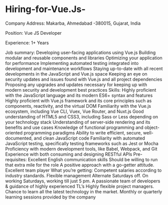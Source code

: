 # Hiring-for-Vue.Js-
Company Address: Makarba, Ahmedabad -380015, Gujarat, India

Position: Vue JS Developer

Experience: 1+ Years 

Job summary:
Developing user-facing applications using Vue.js
Building modular and reusable components and libraries
Optimizing your application for performance
Implementing automated testing integrated into development and maintenance workflows
Staying up-to-date with all recent developments in the JavaScript and Vue.js space
Keeping an eye on security updates and issues found with Vue.js and all project
dependencies
Proposing any upgrades and updates necessary for keeping up with modern security and development best practices
Skills:
Highly proficient with the JavaScript language and its modern ES6+ syntax and features
Highly proficient with Vue.js framework and its core principles such as components, reactivity, and the virtual DOM
Familiarity with the Vue.js ecosystem, including Vue CLI, Vuex, Vue Router, and Nuxt.js
Good understanding of HTML5 and CSS3, including Sass or Less depending on your technology stack
Understanding of server-side rendering and its benefits and use cases
Knowledge of functional programming and object-oriented programming paradigms
Ability to write efficient, secure, well-documented, and clean JavaScript code
Familiarity with automated JavaScript testing, specifically testing frameworks such as Jest or Mocha
Proficiency with modern development tools, like Babel, Webpack, and Git
Experience with both consuming and designing RESTful APIs
Pre-requisites:
Excellent English communication skills
Should be willing to run that extra mile for the role
A positive approach with a go-getter attitude.
Excellent team player
What you’re getting:
Competent salaries according to industry standards.
Flexible management
Alternate Saturdays off.
On working Saturdays, working till just 5 pm.
A passionate team of developers &amp; guidance of highly experienced TL’s
Highly flexible project managers.
Chance to learn all the latest technology in the market.
Monthly or quarterly learning sessions provided by the company
